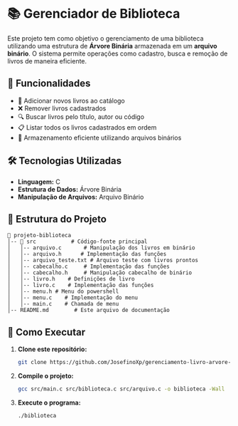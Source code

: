 # 📚 Gerenciador de Biblioteca

Este projeto tem como objetivo o gerenciamento de uma biblioteca utilizando uma estrutura de **Árvore Binária** armazenada em um **arquivo binário**. O sistema permite operações como cadastro, busca e remoção de livros de maneira eficiente.

## 🚀 Funcionalidades

- 📖 Adicionar novos livros ao catálogo
- ❌ Remover livros cadastrados
- 🔍 Buscar livros pelo título, autor ou código
- 📋 Listar todos os livros cadastrados em ordem
- 💾 Armazenamento eficiente utilizando arquivos binários

## 🛠 Tecnologias Utilizadas

- **Linguagem:** C
- **Estrutura de Dados:** Árvore Binária
- **Manipulação de Arquivos:** Arquivo Binário

## 📁 Estrutura do Projeto

```
📂 projeto-biblioteca
│-- 📂 src           # Código-fonte principal
│   │-- arquivo.c       # Manipulação dos livros em binário
│   │-- arquivo.h      # Implementação das funções
│   │-- arquivo_teste.txt # Arquivo teste com livros prontos
│   │-- cabecalho.c     # Implementação das funções  
│   │-- cabecalho.h     # Manipulação cabecalho de binário
│   │-- livro.h    # Definições de livro
│   │-- livro.c    # Implementação das funções
│   │-- menu.h # Menu do powershell
│   │-- menu.c    # Implementação do menu
│   │-- main.c    # Chamada de menu
│-- README.md        # Este arquivo de documentação
```

## 📌 Como Executar

1. **Clone este repositório:**
   ```sh
   git clone https://github.com/JosefinoXp/gerenciamento-livro-arvore-binaria
   ```
2. **Compile o projeto:**
   ```sh
   gcc src/main.c src/biblioteca.c src/arquivo.c -o biblioteca -Wall
   ```
3. **Execute o programa:**
   ```sh
   ./biblioteca
   ```
